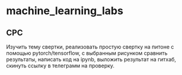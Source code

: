 # machine_learning_labs
## СРС 
Изучить тему свертки, реализовать простую свертку на питоне с помощью pytorch/tensorflow, с выбранным рисунком сравнить результаты, написать код на ipynb, выложить результат на гитхаб, скинуть ссылку в телеграмм на проверку.